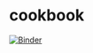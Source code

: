 # cookbook

[![Binder](https://mybinder.org/badge_logo.svg)](https://mybinder.org/v2/gh/awchisholm/cookbook.git/HEAD?urlpath=voila%2Frender%2Fplotcookbook.ipynb)
